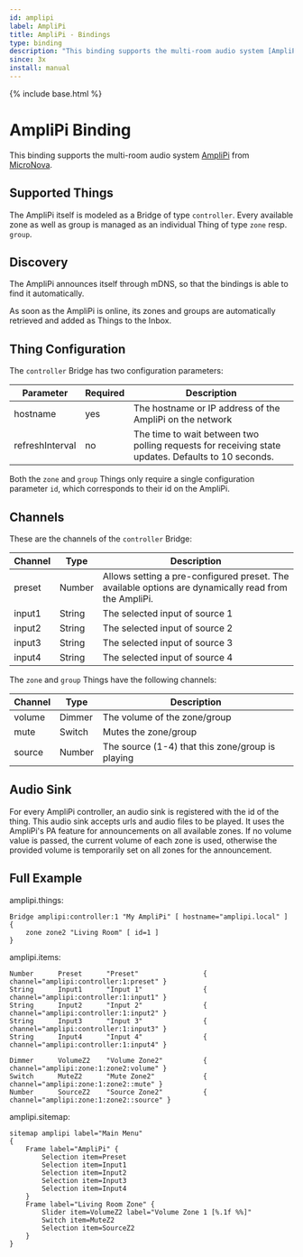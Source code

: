 ```yaml
---
id: amplipi
label: AmpliPi
title: AmpliPi - Bindings
type: binding
description: "This binding supports the multi-room audio system [AmpliPi](http://www.amplipi.com/) from [MicroNova](http://www.micro-nova.com/)."
since: 3x
install: manual
---
```


<!-- Attention authors: Do not edit directly. Please add your changes to the appropriate source repository -->

{% include base.html %}

# AmpliPi Binding

This binding supports the multi-room audio system [AmpliPi](http://www.amplipi.com/) from [MicroNova](http://www.micro-nova.com/).


## Supported Things

The AmpliPi itself is modeled as a Bridge of type `controller`.
Every available zone as well as group is managed as an individual Thing of type `zone` resp. `group`.

## Discovery

The AmpliPi announces itself through mDNS, so that the bindings is able to find it automatically.

As soon as the AmpliPi is online, its zones and groups are automatically retrieved and added as Things to the Inbox.

## Thing Configuration

The `controller` Bridge has two configuration parameters:

| Parameter       | Required | Description                                                                                        |
|-----------------|----------|----------------------------------------------------------------------------------------------------|
| hostname        | yes      | The hostname or IP address of the AmpliPi on the network                                           |
| refreshInterval | no       | The time to wait between two polling requests for receiving state updates. Defaults to 10 seconds. |

Both the `zone` and `group` Things only require a single configuration parameter `id`, which corresponds to their id on the AmpliPi.

## Channels

These are the channels of the `controller` Bridge:

| Channel  | Type   | Description                                                                                          |
|----------|--------|------------------------------------------------------------------------------------------------------|
| preset   | Number | Allows setting a pre-configured preset. The available options are dynamically read from the AmpliPi. |
| input1   | String | The selected input of source 1                                                                       |
| input2   | String | The selected input of source 2                                                                       |
| input3   | String | The selected input of source 3                                                                       |
| input4   | String | The selected input of source 4                                                                       |

The `zone` and `group` Things have the following channels:

| Channel  | Type   | Description                                        |
|----------|--------|----------------------------------------------------|
| volume   | Dimmer | The volume of the zone/group                       |
| mute     | Switch | Mutes the zone/group                               |
| source   | Number | The source (1-4) that this zone/group is playing   |

## Audio Sink

For every AmpliPi controller, an audio sink is registered with the id of the thing.
This audio sink accepts urls and audio files to be played.
It uses the AmpliPi's PA feature for announcements on all available zones.
If no volume value is passed, the current volume of each zone is used, otherwise the provided volume is temporarily set on all zones for the announcement.

## Full Example

amplipi.things:

```
Bridge amplipi:controller:1 "My AmpliPi" [ hostname="amplipi.local" ] {
    zone zone2 "Living Room" [ id=1 ]
}
```

amplipi.items:

```
Number      Preset      "Preset"                { channel="amplipi:controller:1:preset" }
String      Input1      "Input 1"               { channel="amplipi:controller:1:input1" }
String      Input2      "Input 2"               { channel="amplipi:controller:1:input2" }
String      Input3      "Input 3"               { channel="amplipi:controller:1:input3" }
String      Input4      "Input 4"               { channel="amplipi:controller:1:input4" }

Dimmer      VolumeZ2    "Volume Zone2"          { channel="amplipi:zone:1:zone2:volume" }
Switch      MuteZ2      "Mute Zone2"            { channel="amplipi:zone:1:zone2::mute" }
Number      SourceZ2    "Source Zone2"          { channel="amplipi:zone:1:zone2::source" }
```

amplipi.sitemap:

```
sitemap amplipi label="Main Menu"
{
    Frame label="AmpliPi" {
        Selection item=Preset
        Selection item=Input1
        Selection item=Input2
        Selection item=Input3
        Selection item=Input4
    }
    Frame label="Living Room Zone" {
        Slider item=VolumeZ2 label="Volume Zone 1 [%.1f %%]"
        Switch item=MuteZ2
        Selection item=SourceZ2
    }
}
```
